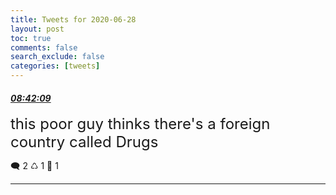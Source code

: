 ```yaml
---
title: Tweets for 2020-06-28
layout: post
toc: true
comments: false
search_exclude: false
categories: [tweets]
---
```



#### <a href = "https://twitter.com/deepfates/status/1277250941914238976">*08:42:09*</a>

<font size="5">this poor guy thinks there's a foreign country called Drugs</font>



🗨️ 2 ♺ 1 🤍  1   

---
    
            

